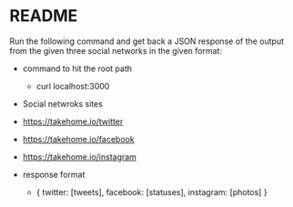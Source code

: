 # README

Run the following command and  get back a JSON response of the output from the given three social networks in the given format:

* command to hit the root path
  * curl localhost:3000

*  Social netwroks sites
  * https://takehome.io/twitter
  * https://takehome.io/facebook
  * https://takehome.io/instagram
  
* response format
  *  { twitter: [tweets], facebook: [statuses], instagram: [photos] }



